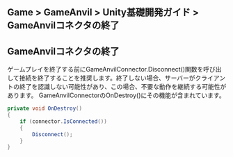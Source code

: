 ## Game > GameAnvil > Unity基礎開発ガイド > GameAnvilコネクタの終了

## GameAnvilコネクタの終了

ゲームプレイを終了する前にGameAnvilConnector.Disconnect()関数を呼び出して接続を終了することを推奨します。終了しない場合、サーバーがクライアントの終了を認識しない可能性があり、この場合、不要な動作を継続する可能性があります。
GameAnvilConnectorのOnDestroy()にその機能が含まれています。

```c#
private void OnDestroy()
{
    if (connector.IsConnected())
    {
        Disconnect();
    }
}
```
